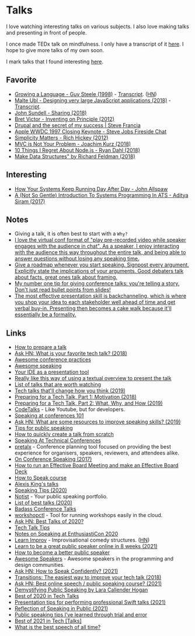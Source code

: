 # Talks

I love watching interesting talks on various subjects. I also love making talks and presenting in front of people.

I once made TEDx talk on mindfulness. I only have a transcript of it [here](http://telegra.ph/TED-Talk---Mindfulness-March-2016-03-28). I hope to give more talks of my own soon.

I mark talks that I found interesting [here](https://github.com/learn-anything/talks).

## Favorite

- [Growing a Language - Guy Steele (1998)](https://www.youtube.com/watch?v=_ahvzDzKdB0) - [Transcript](http://www.cs.virginia.edu/%7Eevans/cs655/readings/steele.pdf). ([HN](https://news.ycombinator.com/item?id=24383919))
- [Malte Ubl - Designing very large JavaScript applications (2018)](https://www.youtube.com/watch?v=ZZmUwXEiPm4) - [Transcript](https://medium.com/@cramforce/designing-very-large-javascript-applications-6e013a3291a3).
- [John Sundell - Sharing (2018)](https://www.youtube.com/watch?v=_mQNwL8HkS0)
- [Bret Victor - Inventing on Principle (2012)](https://www.youtube.com/watch?v=PUv66718DII)
- [Drupal and the secret of my success | Steve Francia](https://www.youtube.com/watch?v=EJo9tPXGPo8&t=13m4s)
- [Apple WWDC 1997 Closing Keynote - Steve Jobs Fireside Chat](https://www.youtube.com/watch?v=KWJ6rGiopvo)
- [Simplicity Matters - Rich Hickey (2012)](https://www.youtube.com/watch?v=rI8tNMsozo0)
- [MVC is Not Your Problem - Joachim Kurz (2018)](https://www.youtube.com/watch?v=A1vzcxR-Ss0)
- [10 Things I Regret About Node.js - Ryan Dahl (2018)](https://www.youtube.com/watch?v=M3BM9TB-8yA)
- [Make Data Structures" by Richard Feldman (2018)](https://www.youtube.com/watch?v=x1FU3e0sT1I)

## Interesting

- [How Your Systems Keep Running Day After Day - John Allspaw](https://www.youtube.com/watch?v=xA5U85LSk0M)
- [A (Not So Gentle) Introduction To Systems Programming In ATS - Aditya Siram (2017)](https://www.youtube.com/watch?v=zt0OQb1DBko)

## Notes

- Giving a talk, it is often best to start with a `Why?`
- [I love the virtual conf format of "play pre-recorded video while speaker engages with the audience in chat". As a speaker, I enjoy interacting with the audience this way throughout the entire talk, and being able to answer questions without losing any speaking time.](https://twitter.com/techgirl1908/status/1294355241412878336)
- [Give a roadmap whenever you start speaking. Signpost every argument. Explicitly state the implications of your arguments. Good debaters talk about facts, great ones talk about framing.](https://twitter.com/david_perell/status/1307493332285825024)
- [My number one tip for giving conference talks: you're telling a story. Don't just read bullet points from slides!](https://twitter.com/ASpittel/status/1420731057851281417)
- [The most effective presentation skill is backchanneling, which is where you shop your idea to each stakeholder well ahead of time and get verbal buy-in. Presenting then becomes a cake walk because it'll essentially be a formality.](https://twitter.com/lilykonings/status/1479546213573685248)

## Links

- [How to prepare a talk](https://www.deconstructconf.com/blog/how-to-prepare-a-talk)
- [Ask HN: What is your favorite tech talk? (2018)](https://news.ycombinator.com/item?id=16838460)
- [Awesome conference practices](https://github.com/kitze/awesome-conference-practices)
- [Awesome speaking](https://github.com/matteofigus/awesome-speaking)
- [Your IDE as a presentation tool](https://staltz.com/your-ide-as-a-presentation-tool.html)
- [Really like this way of using a textual overview to present the talk](https://www.youtube.com/watch?v=thpzXjmYyGk)
- [List of talks that are worth watching](https://github.com/PharkMillups/killer-talks)
- [Tech talks that'll change how you think (2019)](https://monicalent.com/blog/2019/01/01/favorite-programming-talks/)
- [Preparing for a Tech Talk, Part 1: Motivation (2018)](https://overreacted.io/preparing-for-tech-talk-part-1-motivation/)
- [Preparing for a Tech Talk, Part 2: What, Why, and How (2019)](https://overreacted.io/preparing-for-tech-talk-part-2-what-why-and-how/)
- [CodeTalks](https://codetalks.tv/) - Like Youtube, but for developers.
- [Speaking at conferences 101](https://medium.com/@emmawedekind/speaking-at-conferences-6b7781024b69)
- [Ask HN: What are some resources to improve speaking skills? (2019)](https://news.ycombinator.com/item?id=21410579)
- [Tips for public speaking](https://speaking.io/)
- [How to quickly create a talk from scratch](https://twitter.com/mxstbr/status/1201186612203466752)
- [Speaking At Technical Conferences](https://dev.to/emmawedekind/speaking-at-technical-conferences-1kkk)
- [pretalx](https://github.com/pretalx/pretalx) - Conference planning tool focused on providing the best experience for organisers, speakers, reviewers, and attendees alike.
- [On Conference Speaking (2017)](https://hynek.me/articles/speaking/)
- [How to run an Effective Board Meeting and make an Effective Board Deck](http://delian.io/lessons-4)
- [How to Speak course](https://ocw.mit.edu/resources/res-tll-005-how-to-speak-january-iap-2018/how-to-speak/index.htm)
- [Alexis King's talks](https://github.com/lexi-lambda/talks)
- [Speaking Tips (2020)](https://twitter.com/swyx/status/1276918032971886592)
- [Notist](https://noti.st/) - Your public speaking portfolio.
- [List of best talks (2020)](https://twitter.com/ashleymcnamara/status/1278537744352862208)
- [Badass Conference Talks](https://github.com/emmabostian/badass-conference-talks)
- [workshopctl](https://github.com/cloud-native-nordics/workshopctl) - Tool for running workshops easily in the cloud.
- [Ask HN: Best Talks of 2020?](https://news.ycombinator.com/item?id=25537230)
- [Tech Talk Tips](https://github.com/deniseyu/tech-talking)
- [Notes on Speaking at EnthusiastiCon 2020](https://capnfabs.net/posts/remote-conference-talk-notes/)
- [Learn Improv](https://www.learnimprov.com/) - Improvisational comedy structures. ([HN](https://news.ycombinator.com/item?id=26466711))
- [Learn to be a great public speaker online in 8 weeks (2021)](https://twitter.com/RobbieCrab/status/1372234591990337541)
- [How to become a better public speaker](https://twitter.com/JamesClear/status/1378090311537287171)
- [Awesome Speakers](https://github.com/karlhorky/awesome-speakers) - Awesome speakers in the programming and design communities.
- [Ask HN: How to Speak Confidently? (2021)](https://news.ycombinator.com/item?id=26807085)
- [Transitions: The easiest way to improve your tech talk (2018)](https://medium.com/@saronyitbarek/transitions-the-easiest-way-to-improve-your-tech-talk-ebe4d40a3257)
- [Ask HN: Best online speech / public speaking course? (2021)](https://news.ycombinator.com/item?id=27750506)
- [Demystifying Public Speaking by Lara Callender Hogan](https://demystifying-public-speaking.com/)
- [Best of 2020 in Tech Talks](https://copyconstruct.medium.com/best-of-2020-in-tech-talks-2f29002f4a92)
- [Presentation tips for performing professional Swift talks (2021)](https://www.avanderlee.com/optimization/presentation-tips-swift-talks/)
- [Reflection of Speaking in Public (2021)](https://antfu.me/posts/reflection-of-speaking-in-public)
- [Public speaking tips I’ve learned through trial and error](https://twitter.com/ceeoreo_/status/1455954539224383491)
- [Best of 2021 in Tech [Talks]](https://copyconstruct.medium.com/best-of-2021-in-tech-talks-331ec9454b4)
- [What is the best speech of all time?](https://twitter.com/patrick_oshag/status/1499175362827272198)